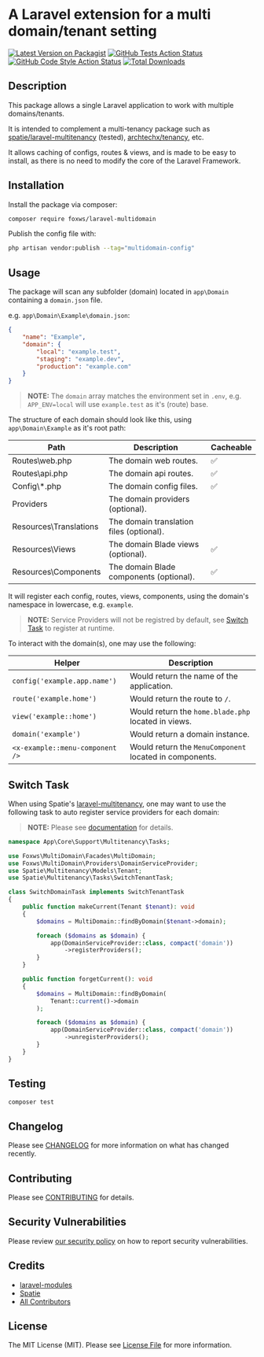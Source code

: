 # A Laravel extension for a multi domain/tenant setting

[![Latest Version on Packagist](https://img.shields.io/packagist/v/foxws/laravel-multidomain.svg?style=flat-square)](https://packagist.org/packages/foxws/laravel-multidomain)
[![GitHub Tests Action Status](https://img.shields.io/github/workflow/status/foxws/laravel-multidomain/run-tests?label=tests)](https://github.com/foxws/laravel-multidomain/actions?query=workflow%3Arun-tests+branch%3Amain)
[![GitHub Code Style Action Status](https://img.shields.io/github/workflow/status/foxws/laravel-multidomain/Fix%20PHP%20code%20style%20issues?label=code%20style)](https://github.com/foxws/laravel-multidomain/actions?query=workflow%3A"Fix+PHP+code+style+issues"+branch%3Amain)
[![Total Downloads](https://img.shields.io/packagist/dt/foxws/laravel-multidomain.svg?style=flat-square)](https://packagist.org/packages/foxws/laravel-multidomain)

## Description

This package allows a single Laravel application to work with multiple domains/tenants.

It is intended to complement a multi-tenancy package such as [spatie/laravel-multitenancy](https://github.com/spatie/laravel-multitenancy) (tested), [archtechx/tenancy](https://github.com/archtechx/tenancy), etc.

It allows caching of configs, routes & views, and is made to be easy to install, as there is no need to modify the core of the Laravel Framework.

## Installation

Install the package via composer:

```bash
composer require foxws/laravel-multidomain
```

Publish the config file with:

```bash
php artisan vendor:publish --tag="multidomain-config"
```

## Usage

The package will scan any subfolder (domain) located in `app\Domain` containing a `domain.json` file.

e.g. `app\Domain\Example\domain.json`:

```json
{
    "name": "Example",
    "domain": {
        "local": "example.test",
        "staging": "example.dev",
        "production": "example.com"
    }
}
```

> **NOTE:** The `domain` array matches the environment set in `.env`, e.g. `APP_ENV=local` will use `example.test` as it's (route) base.

The structure of each domain should look like this, using `app\Domain\Example` as it's root path:

| Path | Description | Cacheable |
| --- | --- | --- |
| Routes\web.php | The domain web routes. | ✅ |
| Routes\api.php | The domain api routes. | ✅ |
| Config\\*.php | The domain config files. | ✅ |
| Providers | The domain providers (optional). | |
| Resources\Translations | The domain translation files (optional). | |
| Resources\Views | The domain Blade views (optional). | ✅ |
| Resources\Components | The domain Blade components (optional). | ✅ |

It will register each config, routes, views, components, using the domain's namespace in lowercase, e.g. `example`.

> **NOTE:** Service Providers will not be registred by default, see [Switch Task](#switch-task) to register at runtime.

To interact with the domain(s), one may use the following:

| Helper | Description |
| --- | --- |
| `config('example.app.name')` | Would return the name of the application. |
| `route('example.home')` | Would return the route to `/`. |
| `view('example::home')` | Would return the `home.blade.php` located in views. |
| `domain('example')` | Would return a domain instance. |
| `<x-example::menu-component />` | Would return the `MenuComponent` located in components. |

## Switch Task

When using Spatie's [laravel-multitenancy](https://github.com/spatie/laravel-multitenancy), one may want to use the following task to auto register service providers for each domain:

> **NOTE:** Please see [documentation](https://spatie.be/docs/laravel-multitenancy/v2/using-tasks-to-prepare-the-environment/creating-your-own-task) for details.

```php
namespace App\Core\Support\Multitenancy\Tasks;

use Foxws\MultiDomain\Facades\MultiDomain;
use Foxws\MultiDomain\Providers\DomainServiceProvider;
use Spatie\Multitenancy\Models\Tenant;
use Spatie\Multitenancy\Tasks\SwitchTenantTask;

class SwitchDomainTask implements SwitchTenantTask
{
    public function makeCurrent(Tenant $tenant): void
    {
        $domains = MultiDomain::findByDomain($tenant->domain);

        foreach ($domains as $domain) {
            app(DomainServiceProvider::class, compact('domain'))
                ->registerProviders();
        }
    }

    public function forgetCurrent(): void
    {
        $domains = MultiDomain::findByDomain(
            Tenant::current()->domain
        );

        foreach ($domains as $domain) {
            app(DomainServiceProvider::class, compact('domain'))
                ->unregisterProviders();
        }
    }
}
```

## Testing

```bash
composer test
```

## Changelog

Please see [CHANGELOG](CHANGELOG.md) for more information on what has changed recently.

## Contributing

Please see [CONTRIBUTING](https://github.com/foxws/.github/blob/main/CONTRIBUTING.md) for details.

## Security Vulnerabilities

Please review [our security policy](../../security/policy) on how to report security vulnerabilities.

## Credits

- [laravel-modules](https://github.com/nWidart/laravel-modules)
- [Spatie](https://github.com/spatie)
- [All Contributors](../../contributors)

## License

The MIT License (MIT). Please see [License File](LICENSE.md) for more information.

